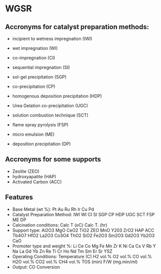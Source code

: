 # WGSR
## Accronyms for  catalyst preparation methods:
- incipient to wetness impregnation (IWI)
- wet impregnation (WI)
- co-impregnation (CI)
- sequential impregnation (SI)
- sol-gel precipitation (SGP)
- co-precipitation (CP)

- homogenous deposition precipitation (HDP)
- Urea Gelation co-precipitation (UGC)
- solution combustion technique (SCT)
- flame spray pyrolysis (FSP)
- micro emulsion (ME)
- deposition precipitation (DP)

## Accronyms for some supports
- Zeolite (ZEO)
- hydroxyapatite (HAP)
- Activated Carbon (ACC)

## Features
- Base Metal (wt %): Pt	Au	Ru	Rh	Ir	Cu	Pd				
- Catalyst Preparation Method: IWI	WI	CI	SI	SGP	CP	HDP	UGC	SCT	FSP	ME	DP									
- Calcination conditions: Calc T (oC)	Calc T. (hr)
- Support type:	Al2O3	MgO	CeO2	TiO2	ZEO	MnO	Y203	ZrO2	HAP	ACC	Tb4O7	HfO2	La2O3	Co3O4	ThO2	SiO2	Fe2O3	Sm2O3	Gd2O3	Yb2O3	CaO								
- Promoter type and weight %: Li	Ce	Co	Mg	Fe	Mn	Zr	K	Ni	Ca	Cs	V	Rb	Y	Na	La	Gd	Yb	Zn	Re	Ti	Cr	Ho	Nd	Tm	Sm	Er	Sr	YSZ		
- Operating Conditions: Temperature (C)	H2 vol.%	O2 vol.%	CO vol.%	H2O vol.%	CO2 vol.%	CH4 vol.%	TOS (min)	F/W (mg.min/ml)
- Output: CO Conversion
